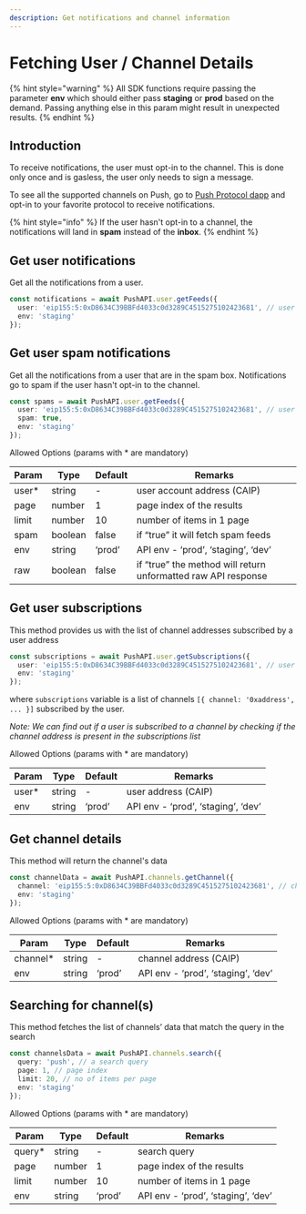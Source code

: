 ```yaml
---
description: Get notifications and channel information
---
```


# Fetching User / Channel Details

{% hint style="warning" %}
All SDK functions require passing the parameter **env** which should either pass **staging** or **prod** based on the demand. Passing anything else in this param might result in unexpected results.
{% endhint %}

## Introduction

To receive notifications, the user must opt-in to the channel. This is done only once and is gasless, the user only needs to sign a message.

To see all the supported channels on Push, go to [Push Protocol dapp](https://app.push.org/#/channels) and opt-in to your favorite protocol to receive notifications.

{% hint style="info" %}
If the user hasn't opt-in to a channel, the notifications will land in **spam** instead of the **inbox**.
{% endhint %}

## Get **user notifications**&#x20;

Get all the notifications from a user.

```typescript
const notifications = await PushAPI.user.getFeeds({
  user: 'eip155:5:0xD8634C39BBFd4033c0d3289C4515275102423681', // user address in CAIP
  env: 'staging'
});
```

## **Get user spam notifications**

Get all the notifications from a user that are in the spam box. Notifications go to spam if the user hasn't opt-in to the channel.

```typescript
const spams = await PushAPI.user.getFeeds({
  user: 'eip155:5:0xD8634C39BBFd4033c0d3289C4515275102423681', // user address in CAIP
  spam: true,
  env: 'staging'
});
```

Allowed Options (params with \* are mandatory)

| Param  | Type    | Default | Remarks                                                       |
| ------ | ------- | ------- | ------------------------------------------------------------- |
| user\* | string  | -       | user account address (CAIP)                                   |
| page   | number  | 1       | page index of the results                                     |
| limit  | number  | 10      | number of items in 1 page                                     |
| spam   | boolean | false   | if “true” it will fetch spam feeds                            |
| env    | string  | ‘prod’  | API env - ‘prod’, ‘staging’, ‘dev’                            |
| raw    | boolean | false   | if “true” the method will return unformatted raw API response |

## **Get user subscriptions**

This method provides us with the list of channel addresses subscribed by a user address

```typescript
const subscriptions = await PushAPI.user.getSubscriptions({
  user: 'eip155:5:0xD8634C39BBFd4033c0d3289C4515275102423681', // user address in CAIP
  env: 'staging'
});
```

where `subscriptions` variable is a list of channels `[{ channel: '0xaddress', ... }]` subscribed by the user.

_Note: We can find out if a user is subscribed to a channel by checking if the channel address is present in the subscriptions list_

Allowed Options (params with \* are mandatory)

| Param  | Type   | Default | Remarks                            |
| ------ | ------ | ------- | ---------------------------------- |
| user\* | string | -       | user address (CAIP)                |
| env    | string | ‘prod’  | API env - ‘prod’, ‘staging’, ‘dev’ |

## **Get channel details**

This method will return the channel's data

```typescript
const channelData = await PushAPI.channels.getChannel({
  channel: 'eip155:5:0xD8634C39BBFd4033c0d3289C4515275102423681', // channel address in CAIP
  env: 'staging'
});
```

Allowed Options (params with \* are mandatory)

| Param     | Type   | Default | Remarks                            |
| --------- | ------ | ------- | ---------------------------------- |
| channel\* | string | -       | channel address (CAIP)             |
| env       | string | ‘prod’  | API env - ‘prod’, ‘staging’, ‘dev’ |

## **Searching for channel(s)**

&#x20;This method fetches the list of channels’ data that match the query in the search

```typescript
const channelsData = await PushAPI.channels.search({
  query: 'push', // a search query
  page: 1, // page index
  limit: 20, // no of items per page
  env: 'staging'
});
```

Allowed Options (params with \* are mandatory)

| Param   | Type   | Default | Remarks                            |
| ------- | ------ | ------- | ---------------------------------- |
| query\* | string | -       | search query                       |
| page    | number | 1       | page index of the results          |
| limit   | number | 10      | number of items in 1 page          |
| env     | string | ‘prod’  | API env - ‘prod’, ‘staging’, ‘dev’ |
